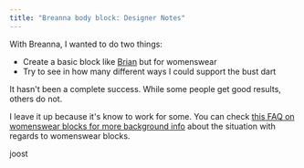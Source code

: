 ```yaml
---
title: "Breanna body block: Designer Notes"
---
```


With Breanna, I wanted to do two things:

- Create a basic block like [Brian](/designs/brian) but for womenswear
- Try to see in how many different ways I could support the bust dart

It hasn't been a complete success. While some people get good results, others do not.

I leave it up because it's know to work for some. You can check [this FAQ on womenswear blocks for more background info](/docs/faq/womenswear-blocks) about the situation with regards to womenswear blocks.

joost

